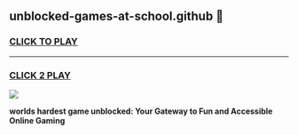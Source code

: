 
## unblocked-games-at-school.github 👋
<h3>
<a href="https://premium.freeplayer.one?title=unblocked-games-at-school.github&ref=14F">CLICK TO PLAY</a></h3>
<hr>

<h3>
<a href="https://premium.freeplayer.one?title=unblocked-games-at-school.github&ref=14F">CLICK 2 PLAY</a>
  
</h3>

<a href="https://premium.freeplayer.one?title=unblocked-games-at-school.github&ref=12F/"><img src="https://clearcache.store/games.png"></a>


**worlds hardest game unblocked: Your Gateway to Fun and Accessible Online Gaming**
